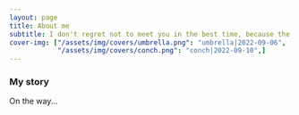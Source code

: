 ```yaml
---
layout: page
title: About me
subtitle: I don't regret not to meet you in the best time, because the best time to start after met you.
cover-img: ["/assets/img/covers/umbrella.png": "umbrella|2022-09-06",
            "/assets/img/covers/conch.png": "conch|2022-09-10",]
---
```


### My story

On the way...
